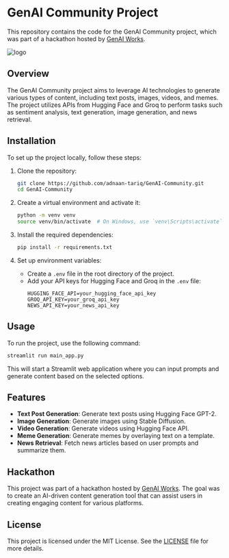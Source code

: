 # GenAI Community Project

This repository contains the code for the GenAI Community project, which was part of a hackathon hosted by [GenAI Works](https://genai.works/hackathon).

![logo](https://github.com/user-attachments/assets/2edaa7a3-204b-446a-b6d6-89ed638f0983)


## Overview

The GenAI Community project aims to leverage AI technologies to generate various types of content, including text posts, images, videos, and memes. The project utilizes APIs from Hugging Face and Groq to perform tasks such as sentiment analysis, text generation, image generation, and news retrieval.

## Installation

To set up the project locally, follow these steps:

1. Clone the repository:
   ```bash
   git clone https://github.com/adnaan-tariq/GenAI-Community.git
   cd GenAI-Community
   ```

2. Create a virtual environment and activate it:
   ```bash
   python -m venv venv
   source venv/bin/activate  # On Windows, use `venv\Scripts\activate`
   ```

3. Install the required dependencies:
   ```bash
   pip install -r requirements.txt
   ```

4. Set up environment variables:
   - Create a `.env` file in the root directory of the project.
   - Add your API keys for Hugging Face and Groq in the `.env` file:
     ```
     HUGGING_FACE_API=your_hugging_face_api_key
     GROQ_API_KEY=your_groq_api_key
     NEWS_API_KEY=your_news_api_key
     ```

## Usage

To run the project, use the following command:
```bash
streamlit run main_app.py
```

This will start a Streamlit web application where you can input prompts and generate content based on the selected options.

## Features

- **Text Post Generation**: Generate text posts using Hugging Face GPT-2.
- **Image Generation**: Generate images using Stable Diffusion.
- **Video Generation**: Generate videos using Hugging Face API.
- **Meme Generation**: Generate memes by overlaying text on a template.
- **News Retrieval**: Fetch news articles based on user prompts and summarize them.

## Hackathon

This project was part of a hackathon hosted by [GenAI Works](https://genai.works/hackathon). The goal was to create an AI-driven content generation tool that can assist users in creating engaging content for various platforms.

## License

This project is licensed under the MIT License. See the [LICENSE](LICENSE) file for more details.
